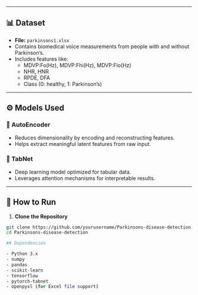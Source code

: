 
---

## 📊 Dataset

- **File:** `parkinsons1.xlsx`
- Contains biomedical voice measurements from people with and without Parkinson’s.
- Includes features like:
  - MDVP:Fo(Hz), MDVP:Fhi(Hz), MDVP:Flo(Hz)
  - NHR, HNR
  - RPDE, DFA
  - Class (0: healthy, 1: Parkinson’s)

---

## ⚙️ Models Used

### 🔹 AutoEncoder
- Reduces dimensionality by encoding and reconstructing features.
- Helps extract meaningful latent features from raw input.

### 🔹 TabNet
- Deep learning model optimized for tabular data.
- Leverages attention mechanisms for interpretable results.

---

## 🚀 How to Run

1. **Clone the Repository**
```bash
git clone https://github.com/yourusername/Parkinsons-disease-detection.git
cd Parkinsons-disease-detection

## Dependencies

- Python 3.x
- numpy
- pandas
- scikit-learn
- tensorflow
- pytorch-tabnet
- openpyxl (for Excel file support)
